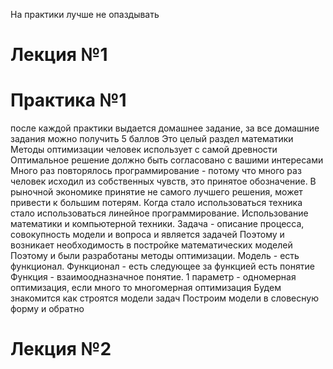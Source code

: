 На практики лучше не опаздывать
# Лекция №1
# Практика №1
после каждой практики выдается домашнее задание, за все домашние задания можно получить 5 баллов
Это целый раздел математики
Методы оптимизации человек использует с самой древности
Оптимальное решение должно быть согласовано с вашими интересами
Много раз повторялось программирование - потому что много раз человек исходил из собственных чувств, это принятое обозначение. В рыночной экономике принятие не самого лучшего решения, может привести к большим потерям. 
Когда стало использоваться техника стало использоваться линейное программирование. Использование математики и компьютерной техники.
Задача - описание процесса, совокупность модели и вопроса и является задачей
Поэтому и возникает необходимость в постройке математических моделей
Поэтому и были разработаны методы оптимизации.
Модель - есть функционал. Функционал - есть следующее за функцией есть понятие
Функция - взаимоодназначное понятие.
1 параметр - одномерная оптимизация, если много то многомерная оптимизация
Будем знакомится как строятся модели задач
Построим модели в словесную форму и обратно
# Лекция №2

